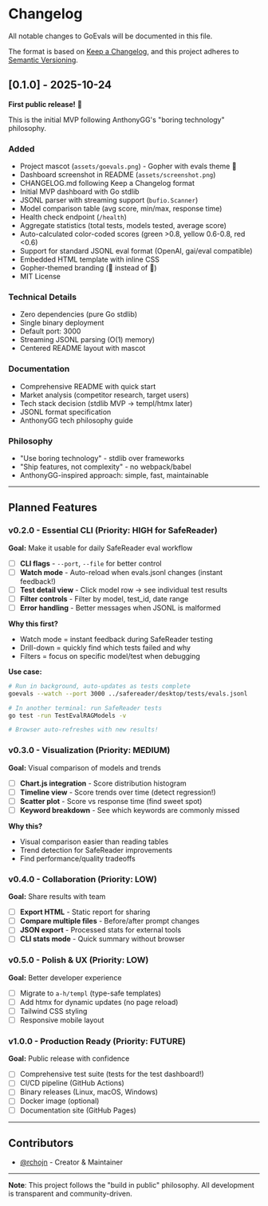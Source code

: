# Changelog

All notable changes to GoEvals will be documented in this file.

The format is based on [Keep a Changelog](https://keepachangelog.com/en/1.0.0/),
and this project adheres to [Semantic Versioning](https://semver.org/spec/v2.0.0.html).

## [0.1.0] - 2025-10-24

**First public release!** 🐹

This is the initial MVP following AnthonyGG's "boring technology" philosophy.

### Added
- Project mascot (`assets/goevals.png`) - Gopher with evals theme 🐹
- Dashboard screenshot in README (`assets/screenshot.png`)
- CHANGELOG.md following Keep a Changelog format
- Initial MVP dashboard with Go stdlib
- JSONL parser with streaming support (`bufio.Scanner`)
- Model comparison table (avg score, min/max, response time)
- Health check endpoint (`/health`)
- Aggregate statistics (total tests, models tested, average score)
- Auto-calculated color-coded scores (green >0.8, yellow 0.6-0.8, red <0.6)
- Support for standard JSONL eval format (OpenAI, gai/eval compatible)
- Embedded HTML template with inline CSS
- Gopher-themed branding (🐹 instead of 🚀)
- MIT License

### Technical Details
- Zero dependencies (pure Go stdlib)
- Single binary deployment
- Default port: 3000
- Streaming JSONL parsing (O(1) memory)
- Centered README layout with mascot

### Documentation
- Comprehensive README with quick start
- Market analysis (competitor research, target users)
- Tech stack decision (stdlib MVP → templ/htmx later)
- JSONL format specification
- AnthonyGG tech philosophy guide

### Philosophy
- "Use boring technology" - stdlib over frameworks
- "Ship features, not complexity" - no webpack/babel
- AnthonyGG-inspired approach: simple, fast, maintainable

---

## Planned Features

### v0.2.0 - Essential CLI (Priority: HIGH for SafeReader)
**Goal:** Make it usable for daily SafeReader eval workflow

- [ ] **CLI flags** - `--port`, `--file` for better control
- [ ] **Watch mode** - Auto-reload when evals.jsonl changes (instant feedback!)
- [ ] **Test detail view** - Click model row → see individual test results
- [ ] **Filter controls** - Filter by model, test_id, date range
- [ ] **Error handling** - Better messages when JSONL is malformed

**Why this first?**
- Watch mode = instant feedback during SafeReader testing
- Drill-down = quickly find which tests failed and why
- Filters = focus on specific model/test when debugging

**Use case:**
```bash
# Run in background, auto-updates as tests complete
goevals --watch --port 3000 ../safereader/desktop/tests/evals.jsonl

# In another terminal: run SafeReader tests
go test -run TestEvalRAGModels -v

# Browser auto-refreshes with new results!
```

### v0.3.0 - Visualization (Priority: MEDIUM)
**Goal:** Visual comparison of models and trends

- [ ] **Chart.js integration** - Score distribution histogram
- [ ] **Timeline view** - Score trends over time (detect regression!)
- [ ] **Scatter plot** - Score vs response time (find sweet spot)
- [ ] **Keyword breakdown** - See which keywords are commonly missed

**Why this?**
- Visual comparison easier than reading tables
- Trend detection for SafeReader improvements
- Find performance/quality tradeoffs

### v0.4.0 - Collaboration (Priority: LOW)
**Goal:** Share results with team

- [ ] **Export HTML** - Static report for sharing
- [ ] **Compare multiple files** - Before/after prompt changes
- [ ] **JSON export** - Processed stats for external tools
- [ ] **CLI stats mode** - Quick summary without browser

### v0.5.0 - Polish & UX (Priority: LOW)
**Goal:** Better developer experience

- [ ] Migrate to `a-h/templ` (type-safe templates)
- [ ] Add htmx for dynamic updates (no page reload)
- [ ] Tailwind CSS styling
- [ ] Responsive mobile layout

### v1.0.0 - Production Ready (Priority: FUTURE)
**Goal:** Public release with confidence

- [ ] Comprehensive test suite (tests for the test dashboard!)
- [ ] CI/CD pipeline (GitHub Actions)
- [ ] Binary releases (Linux, macOS, Windows)
- [ ] Docker image (optional)
- [ ] Documentation site (GitHub Pages)

---

## Contributors

- [@rchojn](https://github.com/rchojn) - Creator & Maintainer

---

**Note**: This project follows the "build in public" philosophy. All development is transparent and community-driven.
